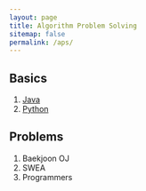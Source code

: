 ```yaml
---
layout: page
title: Algorithm Problem Solving
sitemap: false
permalink: /aps/
---
```


## Basics
1. [Java](/java/)
2. [Python](/python/)

## Problems
1. Baekjoon OJ
2. SWEA
3. Programmers
